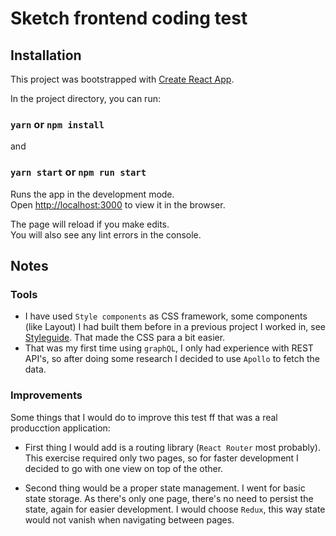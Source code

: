 # Sketch frontend coding test 

## Installation

This project was bootstrapped with [Create React App](https://github.com/facebook/create-react-app).

In the project directory, you can run:

### `yarn` or `npm install`

and

### `yarn start` or `npm run start`

Runs the app in the development mode.<br />
Open [http://localhost:3000](http://localhost:3000) to view it in the browser.

The page will reload if you make edits.<br />
You will also see any lint errors in the console.

## Notes

### Tools

- I have used `Style components` as CSS framework, some components (like Layout) I had built them before in a previous project I worked in, see[ Styleguide](https://demo.gokernel.com/styleguide). That made the CSS para a bit easier.
- That was my first time using `graphQL`, I only had experience with REST API's, so after doing some research I decided to use `Apollo` to fetch the data.


### Improvements

Some things that I would do to improve this test ff that was a real producction application:

- First thing I would add is a routing library (`React Router` most probably). This exercise required only two pages, so for faster development I decided to go with one view on top of the other.

- Second thing would be a proper state management. I went for basic state storage. As there's only one page, there's no need to persist the state, again for easier development. I would choose `Redux`, this way state would not vanish when navigating between pages.


